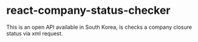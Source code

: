 # react-company-status-checker
This is an open API available in South Korea, is checks a company closure status via xml request.
